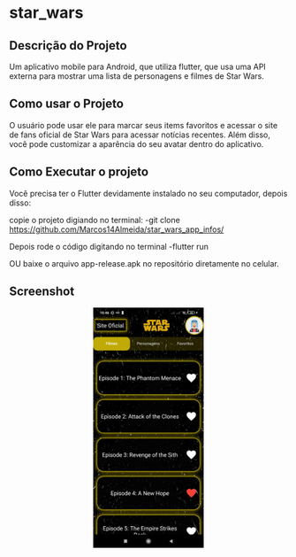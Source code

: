 # star_wars

## Descrição do Projeto 

Um aplicativo mobile para Android, que utiliza flutter, que usa uma API externa para mostrar uma lista de personagens e filmes de Star Wars.

## Como usar o Projeto 

O usuário pode usar ele para marcar seus items favoritos e acessar o site de fans oficial de Star Wars para acessar notícias recentes. Além disso, você pode customizar a aparência do seu avatar dentro do aplicativo.

## Como Executar o projeto

Você precisa ter o Flutter devidamente instalado no seu computador, depois disso: 

copie o projeto digiando no terminal:
-git clone https://github.com/Marcos14Almeida/star_wars_app_infos/

Depois rode o código digitando no terminal
-flutter run

OU baixe o arquivo app-release.apk no repositório diretamente no celular. 

## Screenshot

<p align="center">
  <img src="https://github.com/Marcos14Almeida/star_wars_app_infos/blob/master/screenshot.jpg" width="200" title="Screenshot">
  </a>
</p>
